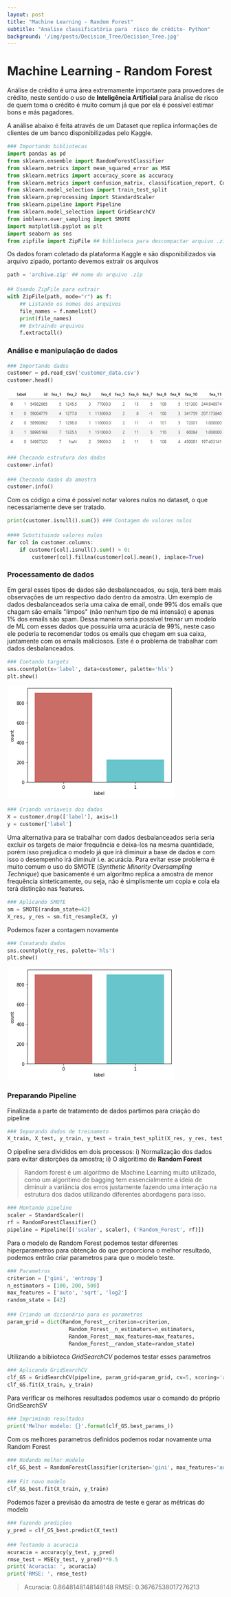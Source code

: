 ```yaml
---
layout: post
title: "Machine Learning - Random Forest"
subtitle: "Analise classificatória para  risco de crédito- Python"
background: '/img/posts/Decision_Tree/Decision_Tree.jpg'
---
```

# Machine Learning - Random Forest

Análise de crédito é uma área extremamente importante para provedores de crédito, neste sentido o uso de **Inteligência Artificial** para ánalise de risco de quem toma o crédito é muito comum já que por ela é possível estimar bons e más pagadores.

A análise abaixo é feita através de um Dataset que replica informações de clientes de um banco disponibilizadas pelo Kaggle.

 ```python
### Importando bibliotecas
import pandas as pd
from sklearn.ensemble import RandomForestClassifier
from sklearn.metrics import mean_squared_error as MSE
from sklearn.metrics import accuracy_score as accuracy
from sklearn.metrics import confusion_matrix, classification_report, ConfusionMatrixDisplay
from sklearn.model_selection import train_test_split
from sklearn.preprocessing import StandardScaler
from sklearn.pipeline import Pipeline
from sklearn.model_selection import GridSearchCV
from imblearn.over_sampling import SMOTE
import matplotlib.pyplot as plt
import seaborn as sns
from zipfile import ZipFile ## biblioteca para descompactar arquivo .zip
```
Os dados foram coletado da plataforma Kaggle e são disponibilizados via arquivo zipado, portanto devemos extrair os arquivos
```python
path = 'archive.zip' ## nome do arquivo .zip

## Usando ZipFile para extrair
with ZipFile(path, mode="r") as f:
    ## Listando os nomes dos arquivos
    file_names = f.namelist() 
    print(file_names)
    ## Extraindo arquivos
    f.extractall()
```
### Análise e manipulação de dados

```python
### Importando dados
customer = pd.read_csv('customer_data.csv')
customer.head()
```
!['Tabela'](/img/posts/Random_Forest/Tabela.png)
```python
### Checando estrutura dos dados 
customer.info()

### Checando dados da amostra
customer.info()
```
Com os código a cima é possível notar valores nulos no dataset, o que necessariamente deve ser tratado.
```python
print(customer.isnull().sum()) ### Contagem de valores nulos

#### Substituindo valores nulos
for col in customer.columns:
    if customer[col].isnull().sum() > 0:
        customer[col].fillna(customer[col].mean(), inplace=True)
```
### Processamento de dados

Em geral esses tipos de dados são desbalanceados, ou seja, terá bem mais observações de um respectivo dado dentro da amostra. Um exemplo de dados desbalanceados seria uma caixa de email, onde 99% dos emails que chagam são emails "limpos" (não nenhum tipo de má intensão) e apenas 1% dos emails são spam. Dessa maneira seria possível treinar um modelo de ML com esses dados que possuiria uma acurácia de 99%, neste caso ele poderia te recomendar todos os emails que chegam em sua caixa, juntamente com os emails maliciosos. Este é o problema de trabalhar com dados desbalanceados.
```python
### Contando targets
sns.countplot(x='label', data=customer, palette='hls')
plt.show()
```
!['Contagem'](/img/posts/Random_Forest/Contagem.png)

```python
### Criando variaveis dos dados
X = customer.drop(['label'], axis=1)
y = customer['label']
```
Uma alternativa para se trabalhar com dados desbalanceados seria seria excluir os targets de maior frequência e deixa-los na mesma quantidade, porém isso prejudica o modelo já que irá diminuir a base de dados e com isso o desempenho irá diminuir i.e. acurácia. Para evitar esse problema é muito comum o uso do SMOTE (_Synthetic Minority Oversampling Technique_) que basicamente é um algoritmo replica a amostra de menor frequência sinteticamente, ou seja, não é simplismente um copia e cola ela terá distinção nas features.
```python
### Aplicando SMOTE
sm = SMOTE(random_state=42)
X_res, y_res = sm.fit_resample(X, y)
```
Podemos fazer a contagem novamente
```python
### Conatando dados
sns.countplot(y_res, palette='hls')
plt.show()
```
!['Contagem_2'](/img/posts/Random_Forest/Contage_1=2.png)

### Preparando Pipeline

Finalizada a parte de tratamento de dados partimos para criação do pipeline
```python
### Separando dados de treinameto
X_train, X_test, y_train, y_test = train_test_split(X_res, y_res, test_size=0.3, random_state=42)
```
O pipeline sera divididos em dois processos: i) Normalização dos dados para evitar distorções da amostra; ii) O algoritimo de **Random Forest**
> Random forest é um algoritmo de Machine Learning muito utilizado, como um algoritimo de bagging tem essencialmente a ideia de diminuir a variância dos erros justamente fazendo uma interação na estrutura dos dados utilizando diferentes abordagens para isso.
```python
### Montando pipeline
scaler = StandardScaler()
rf = RandomForestClassifier()
pipeline = Pipeline([('scaler', scaler), ('Random_Forest', rf)])
```
Para o modelo de Random Forest podemos testar diferentes hiperparametros para obtenção do que proporciona o melhor resultado, podemos entrão criar parametros para que o modelo teste.
```python
### Parametros
criterion = ['gini', 'entropy']
n_estimators = [100, 200, 500]
max_features = ['auto', 'sqrt', 'log2']
random_state = [42]

### Criando um dicionário para os parametros
param_grid = dict(Random_Forest__criterion=criterion, 
                    Random_Forest__n_estimators=n_estimators,
                    Random_Forest__max_features=max_features, 
                    Random_Forest__random_state=random_state)
```
Utilizando a biblioteca _GridSearchCV_ podemos testar esses parametros
```python
### Aplicando GridSearchCV
clf_GS = GridSearchCV(pipeline, param_grid=param_grid, cv=5, scoring='accuracy')
clf_GS.fit(X_train, y_train)
```
Para verificar os melhores resultados podemos usar o comando do próprio GridSearchSV
```python
### Imprimindo resultados
print('Melhor modelo: {}'.format(clf_GS.best_params_))
```
Com os melhores parametros definidos podemos rodar novamente uma Random Forest
```python
### Rodando melhor modelo
clf_GS_best = RandomForestClassifier(criterion='gini', max_features='auto', n_estimators=500, random_state=42)

### Fit novo modelo
clf_GS_best.fit(X_train, y_train)
```
Podemos fazer a previsão da amostra de teste e gerar as métricas do modelo
```python
### Fazendo predições
y_pred = clf_GS_best.predict(X_test)

### Testando a acuracia
acuracia = accuracy(y_test, y_pred)
rmse_test = MSE(y_test, y_pred)**0.5
print('Acuracia: ', acuracia)
print('RMSE: ', rmse_test)
```
> Acuracia:  0.8648148148148148
> RMSE:  0.36767538017276213

